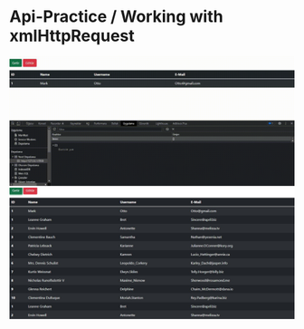 # 
# Api-Practice / Working with xmlHttpRequest
![Clone](https://github.com/MuallimNaci/Api-Practice/blob/main/vido.gif)
![Clone](https://github.com/MuallimNaci/Api-Practice/blob/main/resim.jpg)


